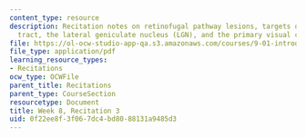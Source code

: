 ```yaml
---
content_type: resource
description: Recitation notes on retinofugal pathway lesions, targets of the optic
  tract, the lateral geniculate nucleus (LGN), and the primary visual cortex.
file: https://ol-ocw-studio-app-qa.s3.amazonaws.com/courses/9-01-introduction-to-neuroscience-fall-2007/0f22ee8f3f067dc4bd8088131a9485d3_wk08_hand102407.pdf
file_type: application/pdf
learning_resource_types:
- Recitations
ocw_type: OCWFile
parent_title: Recitations
parent_type: CourseSection
resourcetype: Document
title: Week 8, Recitation 3
uid: 0f22ee8f-3f06-7dc4-bd80-88131a9485d3
---
```

